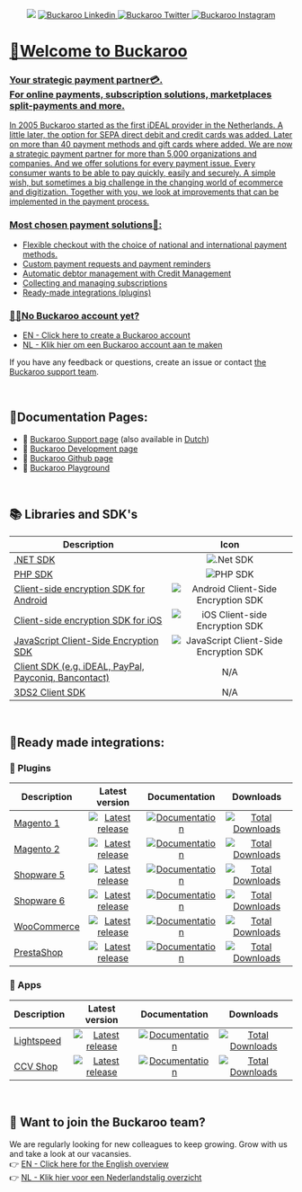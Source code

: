 <p align="center">
  <img src="https://user-images.githubusercontent.com/105488705/201640019-d0e4ac26-ced3-47ea-8cc0-8d035f94119e.jpg" position="center">
<a href="https://www.linkedin.com/company/buckaroo-online-payment-services/mycompany">
<img src="https://img.shields.io/badge/linkedin-%230077B5.svg?style=flat&logo=linkedin&logoColor=white" position="center" alt="Buckaroo Linkedin">
<a href="https://www.instagram.com/buckaroo_payments/">
<img src="https://img.shields.io/badge/Twitter-%231DA1F2.svg?style=Flat&logo=Twitter&logoColor=white" position="center" alt="Buckaroo Twitter">
<a href="https://www.instagram.com/buckaroo_payments/">
<img src="https://img.shields.io/badge/Instagram-%23E4405F.svg?style=Flat&logo=Instagram&logoColor=white" position="center" alt="Buckaroo Instagram">
</p>

# 🎉Welcome to Buckaroo
### Your strategic payment partner💳.<br> For online payments, subscription solutions, marketplaces split-payments and more.

In 2005 Buckaroo started as the first iDEAL provider in the Netherlands. A little later, the option for SEPA direct debit and credit cards was added. Later on more than 40 payment methods and gift cards where added. We are now a strategic payment partner for more than 5,000 organizations and companies. And we offer solutions for every payment issue. Every consumer wants to be able to pay quickly, easily and securely. A simple wish, but sometimes a big challenge in the changing world of ecommerce and digitization. Together with you, we look at improvements that can be implemented in the payment process.

### Most chosen payment solutions💸:
- Flexible checkout with the choice of national and international payment methods.
- Custom payment requests and payment reminders
- Automatic debtor management with Credit Management
- Collecting and managing subscriptions
- Ready-made integrations (plugins)

### 👩‍💻No Buckaroo account yet?
- [EN - Click here to create a Buckaroo account](https://www.buckaroo.eu/start)<br>
- [NL - Klik hier om een Buckaroo account aan te maken](https://www.buckaroo.nl/start)<br>

If you have any feedback or questions, create an issue or contact [the Buckaroo support team](mailto:support@buckaroo.nl).

<br>  

## 📃Documentation Pages:
- 💬 [Buckaroo Support page](https://support.buckaroo.eu)  (also available in [Dutch](https://support.buckaroo.nl))
- 👷 [Buckaroo Development page](https://dev.buckaroo.nl)
- 🧪 [Buckaroo Github page](https://github.com/buckaroo-it)
- 🎲 [Buckaroo Playground](https://dev.buckaroo.nl/Playground)

<br>

## 📚 Libraries and SDK's
| Description | Icon |
|----------|:-------------:|
|[.NET SDK](https://dev.buckaroo.nl/Sdks/netsdk)|![.Net SDK](https://img.shields.io/badge/.NET-5C2D91?style=Flat&logo=.net&logoColor=white)|
|[PHP SDK](https://github.com/buckaroo-it/BuckarooSDK_PHP)|![PHP SDK](https://img.shields.io/badge/php-%23777BB4.svg?style=Flat&logo=php&logoColor=white)|
|[Client-side encryption SDK for Android](https://dev.buckaroo.nl/Sdks/androidclientsideencryptionsdk)|![Android Client-Side Encryption SDK](https://img.shields.io/badge/Android-3DDC84?style=Flat&logo=android&logoColor=white)|
|[Client-side encryption SDK for iOS](https://dev.buckaroo.nl/Sdks/iosclientsideencryptionsdk)|![iOS Client-side Encryption SDK](https://img.shields.io/badge/iOS-000000?style=Flat&logo=ios&logoColor=white)|
|[JavaScript Client-Side Encryption SDK](https://dev.buckaroo.nl/Sdks/jsclientsideencryptionsdk)|![JavaScript Client-Side Encryption SDK](https://img.shields.io/badge/javascript-%23323330.svg?style=Flat&logo=javascript&logoColor=%23F7DF1E)|
|[Client SDK (e.g. iDEAL, PayPal, Payconiq, Bancontact)](https://dev.buckaroo.nl/Sdks/clientsdk)|N/A|
|[3DS2 Client SDK](https://dev.buckaroo.nl/Sdks/3ds2clientsdk)|N/A|

<br>

## 🚀Ready made integrations:
  
### :electric_plug: Plugins
| Description | Latest version | Documentation | Downloads |
|----------|:-------------:|:-------------:|:-------------:|
| [Magento 1](https://github.com/buckaroo-it/Magento) |[![Latest release](https://badgen.net/github/release/buckaroo-it/Magento)](https://github.com/buckaroo-it/Magento/releases)|[![Documentation](https://img.shields.io/badge/documentation-URL-orange)](https://docs.buckaroo.io/docs/magento1)|[![Total Downloads](https://img.shields.io/packagist/dt/buckaroo/magento1)](https://github.com/buckaroo-it/Magento)|
| [Magento 2](https://github.com/buckaroo-it/Magento2) |[![Latest release](https://badgen.net/github/release/buckaroo-it/Magento2)](https://github.com/buckaroo-it/Magento2/releases)|[![Documentation](https://img.shields.io/badge/documentation-URL-orange)](https://docs.buckaroo.io/docs/magento-2)|[![Total Downloads](https://img.shields.io/packagist/dt/buckaroo/magento2)](https://github.com/buckaroo-it/Magento2)|
| [Shopware 5](https://github.com/buckaroo-it/Shopware_5) |[![Latest release](https://badgen.net/github/release/buckaroo-it/Shopware_5)](https://github.com/buckaroo-it/Shopware_5/releases)|[![Documentation](https://img.shields.io/badge/documentation-URL-orange)](https://docs.buckaroo.io/docs/shopware-5)|[![Total Downloads](https://img.shields.io/badge/downloads-N%2FA-lightgrey)](https://github.com/buckaroo-it/Shopware_5)|
| [Shopware 6](https://github.com/buckaroo-it/Shopware_6) |[![Latest release](https://badgen.net/github/release/buckaroo-it/Shopware_6)](https://github.com/buckaroo-it/Shopware_6/releases)|[![Documentation](https://img.shields.io/badge/documentation-URL-orange)](https://docs.buckaroo.io/docs/shopware-6)|[![Total Downloads](https://img.shields.io/badge/downloads-N%2FA-lightgrey)](https://github.com/buckaroo-it/Shopware_6)|
| [WooCommerce](https://nl.wordpress.org/plugins/wc-buckaroo-bpe-gateway/) |[![Latest release](https://badgen.net/github/release/buckaroo-it/WooCommerce)](https://github.com/buckaroo-it/WooCommerce/releases)|[![Documentation](https://img.shields.io/badge/documentation-URL-orange)](https://docs.buckaroo.io/docs/woocommerce)|[![Total Downloads](https://img.shields.io/wordpress/plugin/dt/wc-buckaroo-bpe-gateway)](https://nl.wordpress.org/plugins/wc-buckaroo-bpe-gateway/)|
| [PrestaShop](https://github.com/buckaroo-it/PrestaShop) |[![Latest release](https://badgen.net/github/release/buckaroo-it/PrestaShop)](https://github.com/buckaroo-it/PrestaShop/releases)|[![Documentation](https://img.shields.io/badge/documentation-URL-orange)](https://docs.buckaroo.io/docs/prestashop)|[![Total Downloads](https://img.shields.io/badge/downloads-N%2FA-lightgrey)](https://github.com/buckaroo-it/PrestaShop)|

### :iphone: Apps
| Description | Latest version | Documentation | Downloads |
|----------|:-------------:|:-------------:|:-------------:|
| [Lightspeed](https://www.lightspeedhq.nl/ecommerce/store/apps/buckaroo-payments/)|[![Latest release](https://img.shields.io/badge/release-no%20versioning-blue)](https://www.lightspeedhq.nl/ecommerce/store/apps/buckaroo-payments/)| [![Documentation](https://img.shields.io/badge/documentation-URL-orange)](https://docs.buckaroo.io/docs/lightspeed)|[![Total Downloads](https://img.shields.io/badge/downloads-N%2FA-lightgrey)](https://www.lightspeedhq.nl/ecommerce/store/apps/buckaroo-payments/)|
| [CCV Shop](https://www.ccvshop.nl/app-store-detail?id=1020)|[![Latest release](https://img.shields.io/badge/release-no%20versioning-blue)](https://www.ccvshop.nl/app-store-detail?id=1020)|[![Documentation](https://img.shields.io/badge/documentation-URL-orange)](https://www.ccvshop.nl/app-store-detail?id=1020)|[![Total Downloads](https://img.shields.io/badge/downloads-N%2FA-lightgrey)](https://www.ccvshop.nl/app-store-detail?id=1020)|

<br>

## 💼 Want to join the Buckaroo team?
We are regularly looking for new colleagues to keep growing. Grow with us and take a look at our vacansies.<br>
:point_right: [EN - Click here for the English overview](https://www.buckaroo.eu/about-us/vacancies)<br>
:point_right: [NL - Klik hier voor een Nederlandstalig overzicht](https://www.buckaroo.nl/over-ons/vacatures)<br>

